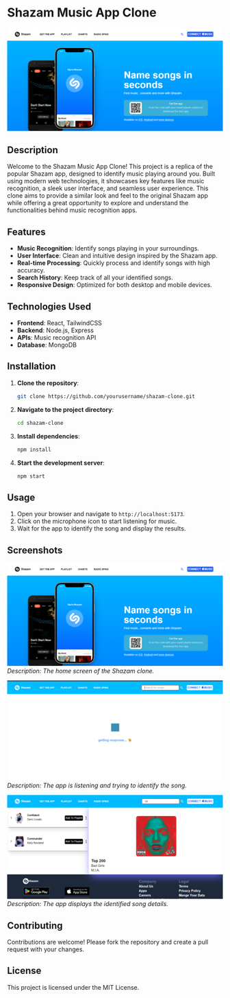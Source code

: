 # Shazam Music App Clone

![Shazam Clone](public/home.png)

## Description

Welcome to the Shazam Music App Clone! This project is a replica of the popular Shazam app, designed to identify music playing around you. Built using modern web technologies, it showcases key features like music recognition, a sleek user interface, and seamless user experience. This clone aims to provide a similar look and feel to the original Shazam app while offering a great opportunity to explore and understand the functionalities behind music recognition apps.

## Features

- **Music Recognition**: Identify songs playing in your surroundings.
- **User Interface**: Clean and intuitive design inspired by the Shazam app.
- **Real-time Processing**: Quickly process and identify songs with high accuracy.
- **Search History**: Keep track of all your identified songs.
- **Responsive Design**: Optimized for both desktop and mobile devices.

## Technologies Used

- **Frontend**: React, TailwindCSS
- **Backend**: Node.js, Express
- **APIs**: Music recognition API
- **Database**: MongoDB

## Installation

1. **Clone the repository**:
    ```bash
    git clone https://github.com/yourusername/shazam-clone.git
    ```
2. **Navigate to the project directory**:
    ```bash
    cd shazam-clone
    ```
3. **Install dependencies**:
    ```bash
    npm install
    ```
4. **Start the development server**:
    ```bash
    npm start
    ```

## Usage

1. Open your browser and navigate to `http://localhost:5173`.
2. Click on the microphone icon to start listening for music.
3. Wait for the app to identify the song and display the results.

## Screenshots

![Home Screen](public/home.png)
*Description: The home screen of the Shazam clone.*

![Recognition in Progress](public/progress.png)
*Description: The app is listening and trying to identify the song.*

![Recognition Result](public/search.png)
*Description: The app displays the identified song details.*

## Contributing

Contributions are welcome! Please fork the repository and create a pull request with your changes.

## License

This project is licensed under the MIT License. 
